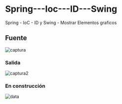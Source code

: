 # Spring---Ioc---ID---Swing
Spring - IoC - ID y Swing - Mostrar Elementos graficos

## Fuente

![captura](https://user-images.githubusercontent.com/7141537/48972449-9b3a0980-eff8-11e8-95d7-0bf045eb09f0.PNG)

### Salida

![captura2](https://user-images.githubusercontent.com/7141537/48972450-9c6b3680-eff8-11e8-8ca9-4e4648b3307a.PNG)

### En construcción 

![data](https://user-images.githubusercontent.com/7141537/48297627-294fb500-e47b-11e8-9d9c-4b184aefd012.png)


